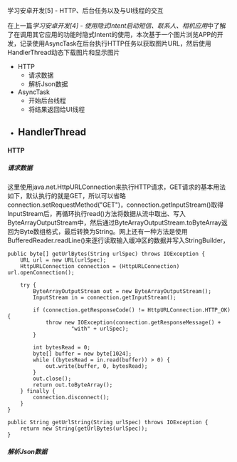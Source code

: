 学习安卓开发[5] - HTTP、后台任务以及与UI线程的交互

在上一篇*学习安卓开发[4] - 使用隐式Intent启动短信、联系人、相机应用*中了解了在调用其它应用的功能时隐式Intent的使用，本次基于一个图片浏览APP的开发，记录使用AsyncTask在后台执行HTTP任务以获取图片URL，然后使用HandlerThread动态下载图片和显示图片

- HTTP
    - 请求数据
    - 解析Json数据
- AsyncTask
    - 开始后台线程
    - 将结果返回给UI线程
- HandlerThread
    - 

#### HTTP
##### 请求数据
这里使用java.net.HttpURLConnection来执行HTTP请求，GET请求的基本用法如下，默认执行的就是GET，所以可以省略connection.setRequestMethod("GET")，connection.getInputStream()取得InputStream后，再循环执行read()方法将数据从流中取出、写入ByteArrayOutputStream中，然后通过ByteArrayOutputStream.toByteArray返回为Byte数组格式，最后转换为String。网上还有一种方法是使用BufferedReader.readLine()来逐行读取输入缓冲区的数据并写入StringBuilder，

```
public byte[] getUrlBytes(String urlSpec) throws IOException {
    URL url = new URL(urlSpec);
    HttpURLConnection connection = (HttpURLConnection) url.openConnection();

    try {
        ByteArrayOutputStream out = new ByteArrayOutputStream();
        InputStream in = connection.getInputStream();

        if (connection.getResponseCode() != HttpURLConnection.HTTP_OK) {
            throw new IOException(connection.getResponseMessage() +
                    "with" + urlSpec);
        }

        int bytesRead = 0;
        byte[] buffer = new byte[1024];
        while ((bytesRead = in.read(buffer)) > 0) {
            out.write(buffer, 0, bytesRead);
        }
        out.close();
        return out.toByteArray();
    } finally {
        connection.disconnect();
    }
}

public String getUrlString(String urlSpec) throws IOException {
    return new String(getUrlBytes(urlSpec));
}
```

##### 解析Json数据







